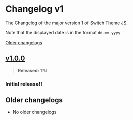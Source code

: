 # Changelog v1

The Changelog of the major version 1 of Switch Theme JS.

Note that the displayed date is in the format `dd-mm-yyyy`

[Older changelogs](#older-changelogs)

## [v1.0.0]
> **Released:** `TBA`

### Initial release!!

[v1.0.0]: https://github.com/Readme-Workflows/recent-activity/releases/tag/v2.0.0

## Older changelogs
- No older changelogs
